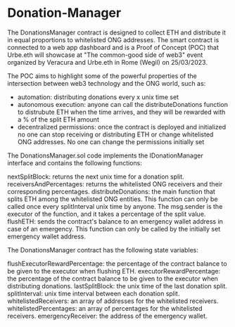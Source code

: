 # Donation-Manager
The DonationsManager contract is designed to collect ETH and distribute it in equal proportions to whitelisted ONG addresses. 
The smart contract is connected to a web app dashboard and is a Proof of Concept (POC) that Urbe.eth will showcase at "The common-good side of web3" event organized by Veracura and Urbe.eth in Rome (Wegil) on 25/03/2023.

The POC aims to highlight some of the powerful properties of the intersection between web3 technology and the ONG world, such as:
- automation: distributing donations every x unix time set
- autonomous execution: anyone can call the distributeDonations function to distrubute ETH when the time arrives, and they will be rewarded with a % of the split ETH amount
- decentralized permissions: once the contract is deployed and initialized no one can stop receiving or distributing ETH or change whitelisted ONG addresses. No one can change the permissions initially set

The DonationsManager.sol code implements the IDonationManager interface and contains the following functions:

nextSplitBlock: returns the next unix time for a donation split.
receiversAndPercentages: returns the whitelisted ONG receivers and their corresponding percentages.
distributeDonations: the main function that splits ETH among the whitelisted ONG entities. This function can only be called once every splitInterval unix time by anyone. The msg.sender is the executor of the function, and it takes a percentage of the split value.
flushETH: sends the contract's balance to an emergency wallet address in case of an emergency. This function can only be called by the initially set emergency wallet address.

The DonationsManager contract has the following state variables:

flushExecutorRewardPercentage: the percentage of the contract balance to be given to the executor when flushing ETH.
executorRewardPercentage: the percentage of the contract balance to be given to the executor when distributing donations.
lastSplitBlock: the unix time of the last donation split.
splitInterval: unix time interval between each donation split.
whitelistedReceivers: an array of addresses for the whitelisted receivers.
whitelistedPercentages: an array of percentages for the whitelisted receivers.
emergencyReceiver: the address of the emergency wallet.
